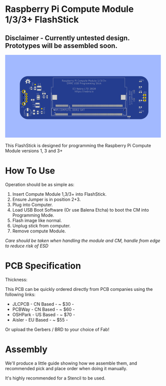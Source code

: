 # Raspberry Pi Compute Module 1/3/3+ FlashStick

## Disclaimer - Currently untested design. Prototypes will be assembled soon.

![Compute Module 1/3/3+ FlashStick](https://raw.githubusercontent.com/NebraLtd/FlashStick/main/Raspberry%20Pi%20Compute%20Module%203/render-1.png)

This FlashStick is designed for programming the Raspberry Pi Compute Module versions 1, 3 and 3+

# How To Use

Operation should be as simple as:

1. Insert Compute Module 1,3/3+ into FlashStick.
2. Ensure Jumper is in position 2+3.
3. Plug into Computer.
4. Load USB Boot Software (Or use Balena Etcha) to boot the CM into Programming Mode.
5. Flash image like normal.
6. Unplug stick from computer.
7. Remove compute Module.

*Care should be taken when handling the module and CM, handle from edge to reduce risk of ESD*

# PCB Specification

Thickness:

This PCB can be quickly ordered directly from PCB companies using the following links:
* JLCPCB - CN Based - ~ $30 -
* PCBWay - CN Based - ~ $60 - 
* OSHPark - US Based - ~ $70 -
* Aisler - EU Based - ~ $55 -

Or upload the Gerbers / BRD to your choice of Fab!

# Assembly

We'll produce a little guide showing how we assemble them, and recommended pick and place order when doing it manually.

It's highly recommended for a Stencil to be used.
